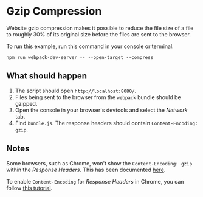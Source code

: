 # Gzip Compression

Website gzip compression makes it possible to reduce the file size of a file
to roughly 30% of its original size before the files are sent to the browser.

To run this example, run this command in your console or terminal:

```console
npm run webpack-dev-server -- --open-target --compress
```

## What should happen

1. The script should open `http://localhost:8080/`.
2. Files being sent to the browser from the `webpack` bundle should be gzipped.
3. Open the console in your browser's devtools and select the _Network_ tab.
4. Find `bundle.js`. The response headers should contain `Content-Encoding: gzip`.

## Notes

Some browsers, such as Chrome, won't show the `Content-Encoding: gzip` within
the _Response Headers_. This has been documented [here](https://github.com/expressjs/compression/issues/96).

To enable `Content-Encoding` for _Response Headers_ in Chrome, you can follow
[this tutorial](https://www.youtube.com/watch?v=47R6uv0RKCk).

